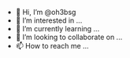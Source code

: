 - 👋 Hi, I’m @oh3bsg
- 👀 I’m interested in ...
- 🌱 I’m currently learning ...
- 💞️ I’m looking to collaborate on ...
- 📫 How to reach me ...

<!---
oh3bsg/oh3bsg is a ✨ special ✨ repository because its `README.md` (this file) appears on your GitHub profile.
You can click the Preview link to take a look at your changes.
--->
